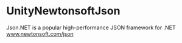 # UnityNewtonsoftJson
Json.NET is a popular high-performance JSON framework for .NET  www.newtonsoft.com/json
